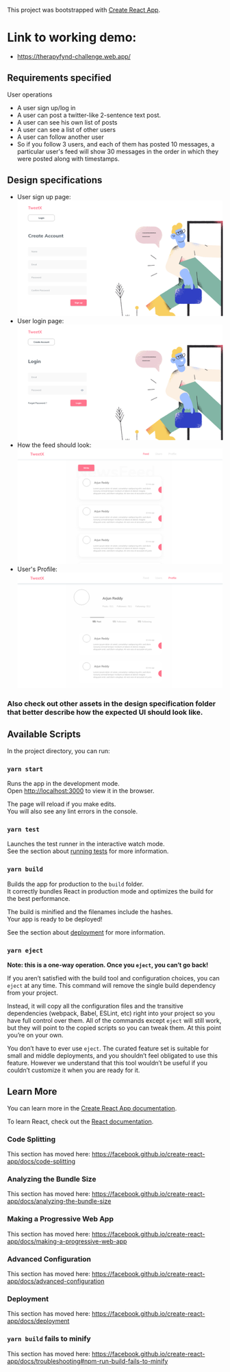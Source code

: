 This project was bootstrapped with [Create React App](https://github.com/facebook/create-react-app).
# Link to working demo: 
- https://therapyfynd-challenge.web.app/
## Requirements specified 
User operations
- A user sign up/log in
- A user can post a twitter-like 2-sentence text post. 
- A user can see his own list of posts 
- A user can see a list of other users 
- A user can follow another user
- So if you follow 3 users, and each of them has posted 10 messages, a particular user's feed will show 30 messages in the order in which they were posted along with timestamps.
## Design specifications
- User sign up page:
![Sign Up](https://github.com/yassh-pandey/therapyfynd-challenge/blob/master/design%20specification/Sign%20up.png)
- User login page:
![Log In](https://github.com/yassh-pandey/therapyfynd-challenge/blob/master/design%20specification/Log%20in.png)
- How the feed should look:
![Feed](https://github.com/yassh-pandey/therapyfynd-challenge/blob/master/design%20specification/Feed.png)
- User's Profile: 
![User profile](https://github.com/yassh-pandey/therapyfynd-challenge/blob/master/design%20specification/profile_posts.png)
### Also check out other assets in the design specification folder that better describe how the expected UI should look like.

## Available Scripts

In the project directory, you can run:

### `yarn start`

Runs the app in the development mode.<br />
Open [http://localhost:3000](http://localhost:3000) to view it in the browser.

The page will reload if you make edits.<br />
You will also see any lint errors in the console.

### `yarn test`

Launches the test runner in the interactive watch mode.<br />
See the section about [running tests](https://facebook.github.io/create-react-app/docs/running-tests) for more information.

### `yarn build`

Builds the app for production to the `build` folder.<br />
It correctly bundles React in production mode and optimizes the build for the best performance.

The build is minified and the filenames include the hashes.<br />
Your app is ready to be deployed!

See the section about [deployment](https://facebook.github.io/create-react-app/docs/deployment) for more information.

### `yarn eject`

**Note: this is a one-way operation. Once you `eject`, you can’t go back!**

If you aren’t satisfied with the build tool and configuration choices, you can `eject` at any time. This command will remove the single build dependency from your project.

Instead, it will copy all the configuration files and the transitive dependencies (webpack, Babel, ESLint, etc) right into your project so you have full control over them. All of the commands except `eject` will still work, but they will point to the copied scripts so you can tweak them. At this point you’re on your own.

You don’t have to ever use `eject`. The curated feature set is suitable for small and middle deployments, and you shouldn’t feel obligated to use this feature. However we understand that this tool wouldn’t be useful if you couldn’t customize it when you are ready for it.

## Learn More

You can learn more in the [Create React App documentation](https://facebook.github.io/create-react-app/docs/getting-started).

To learn React, check out the [React documentation](https://reactjs.org/).

### Code Splitting

This section has moved here: https://facebook.github.io/create-react-app/docs/code-splitting

### Analyzing the Bundle Size

This section has moved here: https://facebook.github.io/create-react-app/docs/analyzing-the-bundle-size

### Making a Progressive Web App

This section has moved here: https://facebook.github.io/create-react-app/docs/making-a-progressive-web-app

### Advanced Configuration

This section has moved here: https://facebook.github.io/create-react-app/docs/advanced-configuration

### Deployment

This section has moved here: https://facebook.github.io/create-react-app/docs/deployment

### `yarn build` fails to minify

This section has moved here: https://facebook.github.io/create-react-app/docs/troubleshooting#npm-run-build-fails-to-minify
